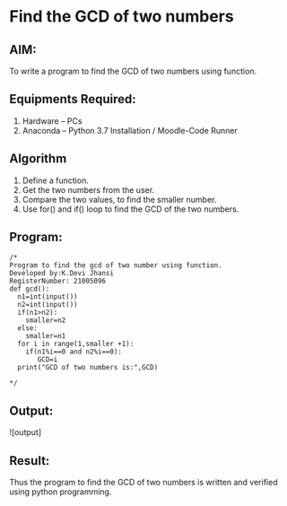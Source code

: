 # Find the GCD of two numbers

## AIM:
To write a program to find the GCD of two numbers using function.

## Equipments Required:
1. Hardware – PCs
2. Anaconda – Python 3.7 Installation / Moodle-Code Runner

## Algorithm
1. Define a function.
2. Get the two numbers from the user.
3. Compare the two values, to find the smaller number.
4. Use for() and if() loop to find the GCD of the two numbers.

## Program:
```
/*
Program to find the gcd of two number using function.
Developed by:K.Devi Jhansi 
RegisterNumber: 21005096
def gcd():
  n1=int(input())
  n2=int(input())
  if(n1>n2):
    smaller=n2
  else:
    smaller=n1
  for i in range(1,smaller +1):
    if(n1%i==0 and n2%i==0):
       GCD=i
  print("GCD of two numbers is:",GCD)

*/
```

## Output:
![output]


## Result:
Thus the program to find the GCD of two numbers is written and verified using python programming.
